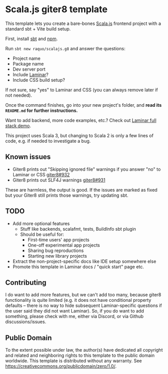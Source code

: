 # Scala.js giter8 template

This template lets you create a bare-bones [Scala.js](https://www.scala-js.org/) frontend project with a standard sbt + Vite build setup.

First, install [sbt](https://www.scala-sbt.org/1.x/docs/Setup.html) and [npm](https://docs.npmjs.com/downloading-and-installing-node-js-and-npm).

Run `sbt new raquo/scalajs.g8` and answer the questions:

- Project name
- Package name
- Dev server port
- Include [Laminar](https://laminar.dev/)?
- Include CSS build setup?

If not sure, say "yes" to Laminar and CSS (you can always remove later if not needed).

Once the command finishes, go into your new project's folder, and **read its `README.md` for further instructions.**

Want to add backend, more code examples, etc.? Check out [Laminar full stack demo](https://github.com/raquo/laminar-full-stack-demo).

This project uses Scala 3, but changing to Scala 2 is only a few lines of code, e.g. if needed to investigate a bug.


## Known issues

- Giter8 prints out "Skipping ignored file" warnings if you answer "no" to Laminar or CSS [giter8#932](https://github.com/foundweekends/giter8/issues/932)
- Giter8 prints out SLF4J warnings [giter8#931](https://github.com/foundweekends/giter8/issues/931)

These are harmless, the output is good. If the issues are marked as fixed but your Giter8 still prints those warnings, try updating sbt.


## TODO

- Add more optional features
  - Stuff like backends, scalafmt, tests, BuildInfo sbt plugin
  - Should be useful for:
    - First-time users' app projects
    - One-off experimental app projects
    - Sharing bug reproductions
    - Starting new library projects
- Extract the non-project-specific docs like IDE setup somewhere else
- Promote this template in Laminar docs / "quick start" page etc.


## Contributing

I do want to add more features, but we can't add too many, because giter8 functionality is quite limited (e.g. it does not have conditional property defaults – there is no way to hide subsequent Laminar-specific questions if the user said they did not want Laminar). So, if you do want to add something, please check with me, either via Discord, or via Github discussions/issues.


## Public Domain

To the extent possible under law, the author(s) have dedicated all copyright and related and neighboring rights to this template to the public domain worldwide. This template is distributed without any warranty. See https://creativecommons.org/publicdomain/zero/1.0/.
